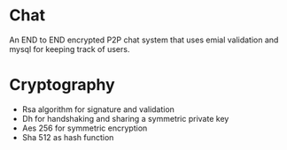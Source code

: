 # Chat
An END to END encrypted P2P chat system that uses emial validation and mysql for keeping track of users.
# Cryptography
  - Rsa algorithm for signature and validation
  - Dh for handshaking and sharing a symmetric private key
  - Aes 256 for symmetric encryption
  - Sha 512 as hash function

